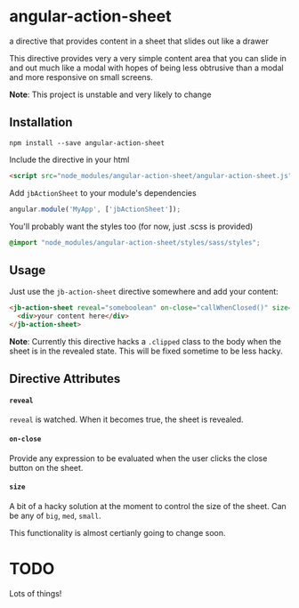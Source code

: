 # angular-action-sheet
a directive that provides content in a sheet that slides out like a drawer

This directive provides very a very simple content area that you can slide
in and out much like a modal with hopes of being less obtrusive than a modal
and more responsive on small screens.

**Note**: This project is unstable and very likely to change

## Installation

```
npm install --save angular-action-sheet
```

Include the directive in your html

```html
<script src="node_modules/angular-action-sheet/angular-action-sheet.js"></script>
```

Add `jbActionSheet` to your module's dependencies

```js
angular.module('MyApp', ['jbActionSheet']);
```

You'll probably want the styles too (for now, just .scss is provided)

```scss
@import "node_modules/angular-action-sheet/styles/sass/styles";
```

## Usage

Just use the `jb-action-sheet` directive somewhere and add your content:

```html
<jb-action-sheet reveal="someboolean" on-close="callWhenClosed()" size="'big'">
  <div>your content here</div>
</jb-action-sheet>
```

**Note**: Currently this directive hacks a `.clipped` class to the body when
the sheet is in the revealed state. This will be fixed sometime to be less
hacky.

## Directive Attributes

#### `reveal`

`reveal` is watched. When it becomes true, the sheet is revealed.

#### `on-close`

Provide any expression to be evaluated when the user clicks the close button
on the sheet.

#### `size`

A bit of a hacky solution at the moment to control the size of the sheet. Can
be any of `big`, `med`, `small`. 

This functionality is almost certianly going to change soon.


# TODO

Lots of things!

